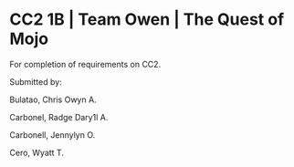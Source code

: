 # CC2 1B | Team Owen | The Quest of Mojo
For completion of requirements on CC2.

Submitted by: 

Bulatao, Chris Owyn A.

Carbonel, Radge Dary1l A.

Carbonell, Jennylyn O.

Cero, Wyatt T.
